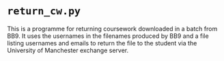 # `return_cw.py` 

This is a programme for returning coursework downloaded in a batch from BB9. It uses the usernames in the filenames produced by BB9 and a file listing usernames and emails to return the file to the student via the University of Manchester exchange server.


 
